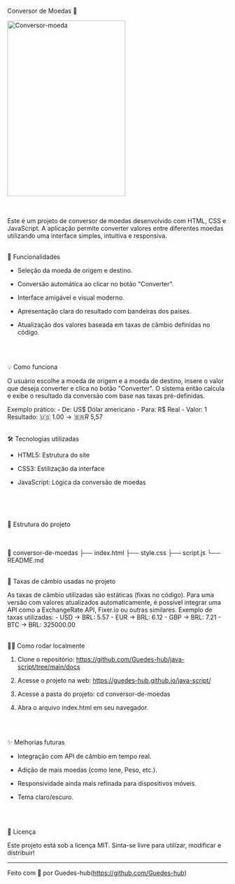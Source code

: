 Conversor de Moedas 💱


<img width="270" height="400" alt="Conversor-moeda" src="https://github.com/user-attachments/assets/4cd1f7d0-4a31-4b9b-9c52-736fbc2f5121" />








<br>
<br>
<br>

Este é um projeto de conversor de moedas desenvolvido com HTML, CSS e JavaScript. A aplicação permite converter valores entre diferentes moedas utilizando uma interface simples, intuitiva e responsiva.
<br>
<br>



🚀 Funcionalidades

- Seleção da moeda de origem e destino.

- Conversão automática ao clicar no botão "Converter".

- Interface amigável e visual moderno.

- Apresentação clara do resultado com bandeiras dos países.

- Atualização dos valores baseada em taxas de câmbio definidas no código.
 <br>
<br>
  

💡 Como funciona

O usuário escolhe a moeda de origem e a moeda de destino, insere o valor que deseja converter e clica no botão "Converter". O sistema então calcula e exibe o resultado da conversão com base nas taxas pré-definidas.

Exemplo prático: - De: US$ Dólar americano - Para: R$ Real - Valor: 1 Resultado: 🇺🇸 $1.00 → 🇧🇷 R$ 5,57
<br>
<br>


🛠️ Tecnologias utilizadas

- HTML5: Estrutura do site

- CSS3: Estilização da interface

- JavaScript: Lógica da conversão de moedas
  <br>
<br>
<br>
<br>
  

📂 Estrutura do projeto
<br>
<br>
<br>


📁 conversor-de-moedas ├── index.html ├── style.css ├── script.js └── README.md
<br>
<br>


📌 Taxas de câmbio usadas no projeto

As taxas de câmbio utilizadas são estáticas (fixas no código). Para uma versão com valores atualizados automaticamente, é possível integrar uma API como a ExchangeRate API, Fixer.io ou outras similares. Exemplo de taxas utilizadas: - USD → BRL: 5.57 - EUR → BRL: 6.12 - GBP → BRL: 7.21 - BTC → BRL: 325000.00
<br>
<br>

👨‍💻 Como rodar localmente

1. Clone o repositório: https://github.com/Guedes-hub/java-script/tree/main/docs

2. Acesse o projeto na web: https://guedes-hub.github.io/java-script/

3. Acesse a pasta do projeto: cd conversor-de-moedas

4. Abra o arquivo index.html em seu navegador.
<br>
<br>


✨ Melhorias futuras

- Integração com API de câmbio em tempo real.

- Adição de mais moedas (como Iene, Peso, etc.).

- Responsividade ainda mais refinada para dispositivos móveis.

- Tema claro/escuro.
 <br>
<br>


📄 Licença

Este projeto está sob a licença MIT. Sinta-se livre para utilizar, modificar e distribuir!

---

Feito com 💜 por Guedes-hub(https://github.com/Guedes-hub)
